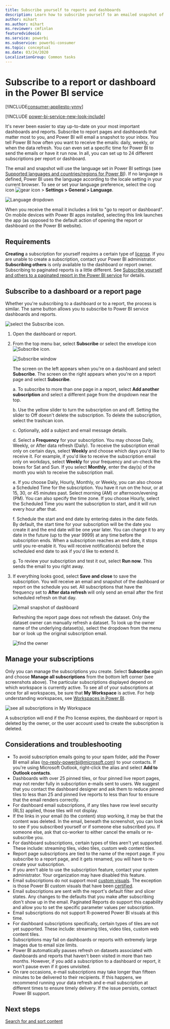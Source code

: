 ```yaml
---
title: Subscribe yourself to reports and dashboards
description: Learn how to subscribe yourself to an emailed snapshot of a Power BI report or dashboard.
author: mihart
ms.author: mihart
ms.reviewer: cmfinlan
featuredvideoid: 
ms.service: powerbi
ms.subservice: powerbi-consumer
ms.topic: conceptual
ms.date: 03/24/2020
LocalizationGroup: Common tasks
---
```


# Subscribe to a report or dashboard in the Power BI service 

[!INCLUDE[consumer-appliesto-ynny](../includes/consumer-appliesto-ynny.md)]

[!INCLUDE [power-bi-service-new-look-include](../includes/power-bi-service-new-look-include.md)]

It's never been easier to stay up-to-date on your most important dashboards and reports. Subscribe to report pages and dashboards that matter most to you, and Power BI will email a snapshot to your inbox. You tell Power BI how often you want to receive the emails: daily, weekly, or when the data refresh. You can even set a specific time for Power BI to send the emails or have it run now.  In all, you can set up to 24 different subscriptions per report or dashboard.

The email and snapshot will use the language set in Power BI settings (see [Supported languages and countries/regions for Power BI](../fundamentals/supported-languages-countries-regions.md)). If no language is defined, Power BI uses the language according to the locale setting in your current browser. To see or set your language preference, select the cog icon ![gear icon](./media/end-user-subscribe/power-bi-settings-icon.png) > **Settings > General > Language**. 

![Language dropdown](./media/end-user-subscribe/power-bi-language.png)

When you receive the email it includes a link to "go to report or dashboard". On mobile devices with Power BI apps installed, selecting this link launches the app (as opposed to the default action of opening the report or dashboard on the Power BI website).


## Requirements
**Creating** a subscription for yourself requires a certain type of [license](end-user-license.md). If you are unable to create a subscription, contact your Power BI administrator. **Subscribing others** is only available to the dashboard or report owner. Subscribing to paginated reports is a little different. See [Subscribe yourself and others to a paginated report in the Power BI service](paginated-reports-subscriptions.md) for details. 

## Subscribe to a dashboard or a report page
Whether you're subscribing to a dashboard or to a report, the process is similar. The same button allows you to subscribe to Power BI service dashboards and reports.
 
![select the Subscribe icon](./media/end-user-subscribe/power-bi-subscribe.png).

1. Open the dashboard or report.
2. From the top menu bar, select **Subscribe** or select the envelope icon ![Subscribe icon](./media/end-user-subscribe/power-bi-icon-envelope.png).
   


   ![Subscribe window](./media/end-user-subscribe/power-bi-emails-numbered.png)
    
    The screen on the left appears when you're on a dashboard and select **Subscribe**. The screen on the right appears when you're on a report page and select **Subscribe**. 
    
    a. To subscribe to more than one page in a report, select **Add another subscription** and select a different page from the dropdown near the top.

    b. Use the yellow slider to turn the subscription on and off.  Setting the slider to Off doesn't delete the subscription. To delete the subscription, select the trashcan icon.

    c. Optionally, add a subject and email message details. 

    d. Select a **Frequency** for your subscription.  You may choose Daily, Weekly, or After data refresh (Daily).  To receive the subscription email only on certain days, select **Weekly** and choose which days you'd like to receive it.  For example, if you'd like to receive the subscription email only on workdays, select **Weekly** for your frequency and un-check the boxes for Sat and Sun. If you select 
    **Monthly**, enter the day(s) of the month you wish to receive the subscription mail.   

    e. If you choose Daily, Hourly, Monthly, or Weekly, you can also choose a Scheduled Time for the subscription. You have it run on the hour, or at 15, 30, or 45 minutes past. Select morning (AM) or afternoon/evening (PM). You can also specify the time zone. If you choose Hourly, select the Scheduled Time you want the subscription to start, and it will run every hour after that.  

    f. Schedule the start and end date by entering dates in the date fields. By default, the start time for your subscription will be the date you create it and the end date will be one year later. You can change it to any date in the future (up to the year 9999) at any time before the subscription ends. When a subscription reaches an end date, it stops until you re-enable it.  You will receive notification(s) before the scheduled end date to ask if you'd like to extend it.     

    g. To review your subscription and test it out, select **Run now**.  This sends the email to you right away. 

3. If everything looks good, select **Save and close** to save the subscription. You will receive an email and snapshot of the dashboard or report on the schedule you set. All subscriptions that have the frequency set to **After data refresh** will only send an email after the first scheduled refresh on that day.
   
   ![email snapshot of dashboard](media/end-user-subscribe/power-bi-email-old.png)
   
    Refreshing the report page does not refresh the dataset. Only the dataset owner can manually refresh a dataset. To look up the owner name of the underlying dataset(s), select the dropdown from the menu bar or look up the original subscription email.
   
    ![find the owner](./media/end-user-subscribe/power-bi-owner.png)


## Manage your subscriptions
Only you can manage the subscriptions you create. Select **Subscribe** again and choose **Manage all subscriptions** from the bottom left corner (see screenshots  above). The particular subscriptions displayed depend on which workspace is currently active. To see all of your subscriptions at once for all workspaces, be sure that **My Workspace** is active. For help understanding workspaces, see [Workspaces in Power BI](end-user-workspaces.md). 

![see all subscriptions in My Workspace](./media/end-user-subscribe/power-bi-manage-subscriptions.png)

A subscription will end if the Pro license expires, the dashboard or report is deleted by the owner, or the user account used to create the subscription is deleted.

## Considerations and troubleshooting
* To avoid subscription emails going to your spam folder, add the Power BI email alias (no-reply-powerbi@microsoft.com) to your contacts. If you're using Microsoft Outlook, right-click the alias and select **Add to Outlook contacts**. 
* Dashboards with over 25 pinned tiles, or four pinned live report pages, may not render fully in subscription e-mails sent to users. We suggest that you contact the dashboard designer and ask them to reduce pinned tiles to less than 25 and pinned live reports to less than four to ensure that the email renders correctly.  
* For dashboard email subscriptions, if any tiles have row level security (RLS) applied, those tiles will not display.  
* If the links in your email (to the content) stop working, it may be that the content was deleted. In the email, beneath the screenshot, you can look to see if you subscribed yourself or if someone else subscribed you. If someone else, ask that co-worker to either cancel the emails or re-subscribe you.
* For dashboard subscriptions, certain types of tiles aren't yet supported. These include: streaming tiles, video tiles, custom web content tiles. 
* Report page subscriptions are tied to the name of the report page. If you subscribe to a report page, and it gets renamed, you will have to re-create your subscription.
* If you aren't able to use the subscription feature, contact your system administrator. Your organization may have disabled this feature.  
* Email subscriptions do not support most [custom visuals](../developer/visuals/power-bi-custom-visuals.md).  The exception is those Power BI custom visuals that have been [certified](../developer/visuals/power-bi-custom-visuals-certified.md).    
* Email subscriptions are sent with the report's default filter and slicer states. Any changes to the defaults that you make after subscribing don't show up in the email. Paginated Reports do support this capability and allow you to set the specific parameter values per subscription.  
* Email subscriptions do not support R-powered Power BI visuals at this time.  
* For dashboard subscriptions specifically, certain types of tiles are not yet supported.  These include: streaming tiles, video tiles, custom web content tiles.     
* Subscriptions may fail on dashboards or reports with extremely large images due to email size limits.    
* Power BI automatically pauses refresh on datasets associated with dashboards and reports that haven't been visited in more than two months.  However, if you add a subscription to a dashboard or report, it won't pause even if it goes unvisited.
* On rare occasions, e-mail subscriptions may take longer than fifteen minutes to be delivered to their recipients.  If this happens, we recommend running your data refresh and e-mail subscription at different times to ensure timely delivery.  If the issue persists, contact Power BI support.

## Next steps

[Search for and sort content](end-user-search-sort.md)
